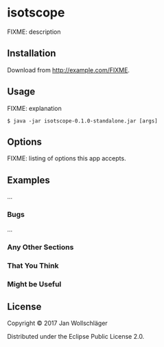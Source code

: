 # isotscope

FIXME: description

## Installation

Download from http://example.com/FIXME.

## Usage

FIXME: explanation

    $ java -jar isotscope-0.1.0-standalone.jar [args]

## Options

FIXME: listing of options this app accepts.

## Examples

...

### Bugs

...

### Any Other Sections
### That You Think
### Might be Useful

## License

Copyright © 2017 Jan Wollschläger

Distributed under the Eclipse Public License 2.0.
